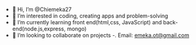 - 👋 Hi, I’m @Chiemeka27
- 👀 I’m interested in coding, creating apps and problem-solving
- 🌱 I’m currently learning front end(html,css, JavaScript) and back-end(node.js,express, mongo)
- 💞️ I’m looking to collaborate on projects
-. Email: emeka.ot@gmail.com

<!---
Chiemeka27/Chiemeka27 is a ✨ special ✨ repository because its `README.md` (this file) appears on your GitHub profile.
You can click the Preview link to take a look at your changes.
--->
